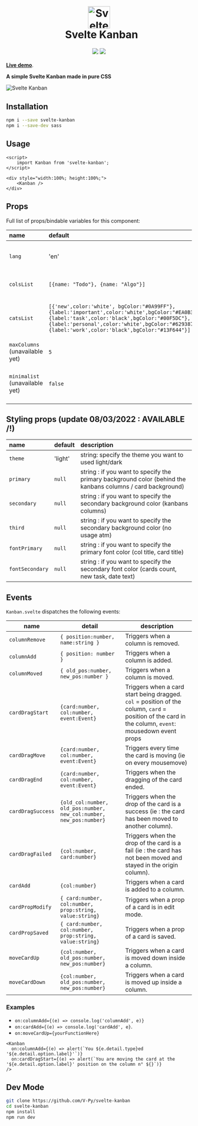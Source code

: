 <h1 align="center">
  <img src="https://raw.githubusercontent.com/V-Py/svelte-kanban/master/src/kanbanicon.png" alt="Svelte Kanban" height=60>
  <br>&ensp;Svelte Kanban
</h1>

<h4 align="center">
<a href="https://www.npmjs.com/package/svelte-kanban"><img src="https://img.shields.io/npm/v/svelte-kanban.svg"/></a>
<a href="https://opensource.org/licenses/MIT"><img src="https://img.shields.io/badge/License-MIT-blue.svg"/></a>
<!-- TODO POST IT ON MADE WITH SVELTE -->
<!-- <a href="https://madewithsvelte.com/p/svelte-tags-input/shield-link"><img src="https://madewithsvelte.com/storage/repo-shields/2151-shield.svg"/></a> -->
</h4>

<div class="hide-in-docs">

**[Live demo](https://kanban-demo.vercel.app/)**.

</div>

**A simple Svelte Kanban made in pure CSS**

<img src="https://raw.githubusercontent.com/V-Py/svelte-kanban/master/static/kanbancapture.PNG" alt="Svelte Kanban">
<slot />

## Installation

```sh
npm i --save svelte-kanban
npm i --save-dev sass
```

## Usage

```svelte
<script>
	import Kanban from 'svelte-kanban';
</script>

<div style="width:100%; height:100%;">
	<Kanban />
</div>
```

## Props

Full list of props/bindable variables for this component:

<div class="table">

<!-- prettier-ignore -->
| name             | default                                                    | description                                                                                                                                                                                    |
| :--------------- | :--------------------------------------------------------- | :--------------------------------------------------------------------------------------------------------------------------------------------------------------------------------------------- |
| `lang`        | 'en'                                              | String to specify the language of the kanban, only french and english supported atm (`en`/`fr`). |
| `colsList`   | `[{name: "Todo"}, {name: "Algo"}]`                                                     | Array of objects to define the default columns.|
| `catsList`      | `[{'new',color:'white', bgColor:"#0A99FF"},{label:'important',color:'white',bgColor:"#EA0B38"},{label:'task',color:'black',bgColor:"#00F5DC"},{label:'personal',color:'white',bgColor:"#629387"},{label:'work',color:'black',bgColor:"#13F644"}]` | Array of objects `(label:string, color:string, bgColor:string)`defining the categories available for the cards.|
| `maxColumns` (unavailable yet)  | `5` | Max number of columns the user can display on the kanban.|
| `minimalist`   (unavailable yet)| `false` | Boolean, if set to true, the card will be minimalist version with only a title and a delete button.|

</div>

## Styling props (update 08/03/2022 : AVAILABLE /!\)

| name            | default | description                                                                                                 |
| :-------------- | :------ | :---------------------------------------------------------------------------------------------------------- |
| `theme`         | 'light' | string: specify the theme you want to used light/dark                                                       |
| `primary`       | `null`  | string : if you want to specify the primary background color (behind the kanbans columns / card background) |
| `secondary`     | `null`  | string : if you want to specify the secondary background color (kanbans columns)                            |
| `third`         | `null`  | string : if you want to specify the secondary background color (no usage atm)                               |
| `fontPrimary`   | `null`  | string : if you want to specify the primary font color (col title, card title)                              |
| `fontSecondary` | `null`  | string : if you want to specify the secondary font color (cards count, new task, date text)                 |

## Events

`Kanban.svelte` dispatches the following events:

| name              | detail                                                             | description                                                                                                                                           |
| ----------------- | ------------------------------------------------------------------ | ----------------------------------------------------------------------------------------------------------------------------------------------------- |
| `columnRemove`    | `{ position:number, name:string }`                                 | Triggers when a column is removed.                                                                                                                    |
| `columnAdd`       | `{ position: number }`                                             | Triggers when a column is added.                                                                                                                      |
| `columnMoved`     | `{ old_pos:number, new_pos:number }`                               | Triggers when a column is moved.                                                                                                                      |
| `cardDragStart`   | `{card:number, col:number, event:Event}`                           | Triggers when a card start being dragged. `col` = position of the column, `card` = position of the card in the column, `event`: mousedown event props |
| `cardDragMove`    | `{card:number, col:number, event:Event}`                           | Triggers every time the card is moving (ie on every mousemove)                                                                                        |
| `cardDragEnd`     | `{card:number, col:number, event:Event}`                           | Triggers when the dragging of the card ended.                                                                                                         |
| `cardDragSuccess` | `{old_col:number, old_pos:number, new_col:number, new_pos:number}` | Triggers when the drop of the card is a success (ie : the card has been moved to another column).                                                     |
| `cardDragFailed`  | `{col:number, card:number}`                                        | Triggers when the drop of the card is a fail (ie : the card has not been moved and stayed in the origin column).                                      |
| `cardAdd`         | `{col:number}`                                                     | Triggers when a card is added to a column.                                                                                                            |
| `cardPropModify`  | `{ card:number, col:number, prop:string, value:string}`            | Triggers when a prop of a card is in edit mode.                                                                                                       |
| `cardPropSaved`   | `{ card:number, col:number, prop:string, value:string}`            | Triggers when a prop of a card is saved.                                                                                                              |
| `moveCardUp`      | `{col:number, old_pos:number, new_pos:number}`                     | Triggers when a card is moved down inside a column.                                                                                                   |
| `moveCardDown`    | `{col:number, old_pos:number, new_pos:number}`                     | Triggers when a card is moved up inside a column.                                                                                                     |

### Examples

<!-- prettier-ignore -->
- `on:columnAdd={(e) => console.log('columnAdd', e)}`
- `on:cardAdd={(e) => console.log('cardAdd', e}`.
- `on:moveCardUp={yourFunctionHere}`

```svelte
<Kanban
  on:columnAdd={(e) => alert(`You ${e.detail.type}ed '${e.detail.option.label}'`)}
  on:cardDragStart={(e) => alert(`You are moving the card at the '${e.detail.option.label}' position on the column n° ${}`)}
/>
```

## Dev Mode

```sh
git clone https://github.com/V-Py/svelte-kanban
cd svelte-kanban
npm install
npm run dev
```
